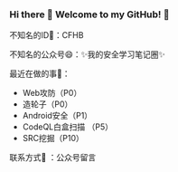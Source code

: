 ### Hi there 👋 Welcome to my GitHub! 👋

不知名的ID🤔：CFHB

不知名的公众号😄：✨我的安全学习笔记圈✨

最近在做的事🔭：
- Web攻防（P0）
- 造轮子（P0）
- Android安全（P1）
- CodeQL白盒扫描 （P5）
- SRC挖掘（P10）

联系方式💬 ：公众号留言 
